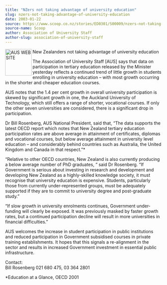 ```yaml
---
title: "NZers not taking advantage of university education"
slug: nzers-not-taking-advantage-of-university-education
date: 2003-01-22
source: https://www.scoop.co.nz/stories/ED0301/S00009/nzers-not-taking-advantage-of-university-education.htm
source-name: Scoop
author: Association of University Staff
author-slug: association-of-university-staff
---
```


<p><img align="left" width="85" height="85" src="http://www.aus.ac.nz/pictures/logo.gif" alt="AUS WEB SITE" border="0">New Zealanders not taking
advantage of university education</p>

<p>The Association of
University Staff [AUS] says that data on participation in
tertiary education released by the Minister yesterday
reflects a continued trend of little growth in students
enrolling in university education – with most growth
occurring in the shorter and cheaper education
courses.</p>

<p>AUS notes that the 1.4 per cent growth in overall
university participation is skewed by significant growth in
one, the Auckland University of Technology, which still
offers a range of shorter, vocational courses. If only the
other seven universities are considered, there is a
significant drop in participation.</p>

<p>Dr Bill Rosenberg, AUS
National President, said that, “The data supports the latest
OECD report which notes that New Zealand tertiary education
participation rates are above average in attainment of
certificates, diplomas and vocational courses, but below
average attainment in university level education – and
considerably behind countries such as Australia, the United
Kingdom and Canada in that respect.”*</p>

<p>“Relative to other
OECD countries, New Zealand is also currently producing a
below average number of PhD graduates, “ said Dr Rosenberg. 
“If Government is serious about investing in research and
development and developing New Zealand as a highly-skilled
knowledge society, it must recognise that university
education is expensive. Students, particularly those from
currently under-represented groups, must be adequately
supported if they are to commit to university degree and
post-graduate study.”<p>
<p>“If slow growth in university
enrolments continues, Government under-funding will clearly
be exposed. It was previously masked by faster growth rates,
but a continued participation decline will result in more
universities in financial difficulties.”</p>

<p>AUS welcomes the
increase in student participation in public institutions and
reduced participation in Government subsidised courses in
private training establishments. It hopes that this signals
a re-alignment in the sector and results in increased
Government investment in essential public
infrastructure.</p>

<p>Contact:<br>Bill Rosenberg 021 680 475, 03
364 2801</p>

<p>*Education at a Glance, OECD
2001</p>






<!--


